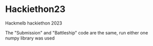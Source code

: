 # Hackiethon23
Hackmelb hackiethon 2023

The "Submission" and "Battleship" code are the same, run either one
numpy library was used
